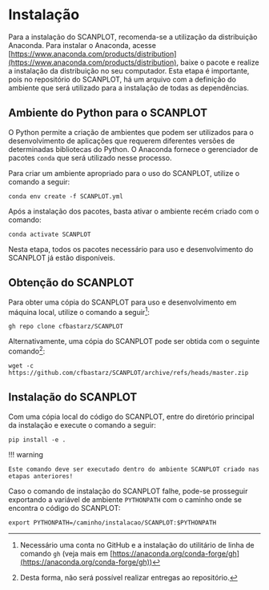 # Instalação

Para a instalação do SCANPLOT, recomenda-se a utilização da distribuição Anaconda. Para instalar o Anaconda, acesse [https://www.anaconda.com/products/distribution](https://www.anaconda.com/products/distribution), baixe o pacote e realize a instalação da distribuição no seu computador. Esta etapa é importante, pois no repositório do SCANPLOT, há um arquivo com a definição do ambiente que será utilizado para a instalação de todas as dependências.

## Ambiente do Python para o SCANPLOT

O Python permite a criação de ambientes que podem ser utilizados para o desenvolvimento de aplicações que requerem diferentes versões de determinadas bibliotecas do Python. O Anaconda fornece o gerenciador de pacotes `conda` que será utilizado nesse processo.

Para criar um ambiente apropriado para o uso do SCANPLOT, utilize o comando a seguir:

```
conda env create -f SCANPLOT.yml
```

Após a instalação dos pacotes, basta ativar o ambiente recém criado com o comando:

```
conda activate SCANPLOT
```

Nesta etapa, todos os pacotes necessário para uso e desenvolvimento do SCANPLOT já estão disponíveis.

## Obtenção do SCANPLOT

Para obter uma cópia do SCANPLOT para uso e desenvolvimento em máquina local, utilize o comando a seguir[^1]:

```
gh repo clone cfbastarz/SCANPLOT
```

Alternativamente, uma cópia do SCANPLOT pode ser obtida com o seguinte comando[^2]:

```
wget -c https://github.com/cfbastarz/SCANPLOT/archive/refs/heads/master.zip
```

## Instalação do SCANPLOT

Com uma cópia local do código do SCANPLOT, entre do diretório principal da instalação e execute o comando a seguir:

```
pip install -e .
```

!!! warning

    Este comando deve ser executado dentro do ambiente SCANPLOT criado nas etapas anteriores!

Caso o comando de instalação do SCANPLOT falhe, pode-se prosseguir exportando a variável de ambiente `PYTHONPATH` com o caminho onde se encontra o código do SCANPLOT:

```
export PYTHONPATH=/caminho/instalacao/SCANPLOT:$PYTHONPATH
```

[^1]: Necessário uma conta no GitHub e a instalação do utilitário de linha de comando `gh` (veja mais em [https://anaconda.org/conda-forge/gh](https://anaconda.org/conda-forge/gh))
[^2]: Desta forma, não será possível realizar entregas ao repositório.
